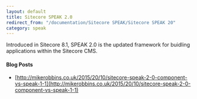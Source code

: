 ```yaml
---
layout: default
title: Sitecore SPEAK 2.0
redirect_from: "/documentation/Sitecore SPEAK/Sitecore SPEAK 20"
category: speak
---
```


Introduced in Sitecore 8.1, SPEAK 2.0 is the updated framework for buidling applications within the Sitecore CMS.


#### Blog Posts

* [http://mikerobbins.co.uk/2015/20/10/sitecore-speak-2-0-component-vs-speak-1-1](http://mikerobbins.co.uk/2015/20/10/sitecore-speak-2-0-component-vs-speak-1-1)